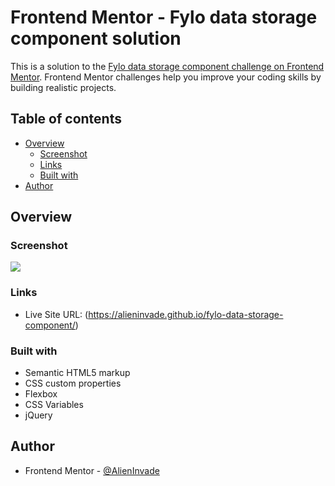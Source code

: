 # Frontend Mentor - Fylo data storage component solution

This is a solution to the [Fylo data storage component challenge on Frontend Mentor](https://www.frontendmentor.io/challenges/fylo-data-storage-component-1dZPRbV5n). Frontend Mentor challenges help you improve your coding skills by building realistic projects. 

## Table of contents

- [Overview](#overview)
  - [Screenshot](#screenshot)
  - [Links](#links)
  - [Built with](#built-with)
- [Author](#author)


## Overview

### Screenshot

![](./screenshot.jpg)

### Links

- Live Site URL: (https://alieninvade.github.io/fylo-data-storage-component/)

### Built with

- Semantic HTML5 markup
- CSS custom properties
- Flexbox
- CSS Variables
- jQuery

## Author

- Frontend Mentor - [@AlienInvade](https://www.frontendmentor.io/profile/AlienInvade)

